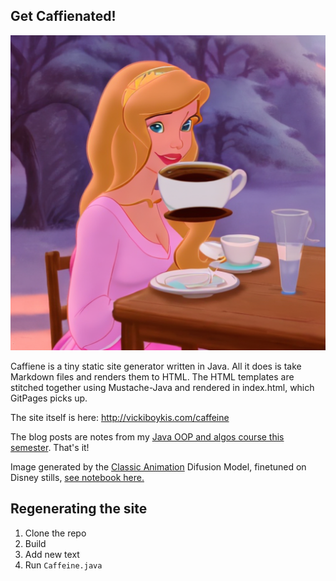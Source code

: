 ## Get Caffienated!


![](java.png)

Caffiene is a tiny static site generator written in Java. All it does is take Markdown files and renders them to HTML. The HTML templates are stitched together using Mustache-Java and rendered in index.html, which GitPages picks up. 

The site itself is here: 
http://vickiboykis.com/caffeine

The blog posts are notes from my [Java OOP and algos course this semester](https://www.mc3.edu/courses/cis-111b-computer-science-ii-object-oriented-programming). That's it!

Image generated by the [Classic Animation](classic-anim-diffusion) Difusion Model, finetuned on Disney stills, [see notebook here.](https://colab.research.google.com/drive/1UnULukJGUL6qimhhV3LzjXw857p4DgPs#scrollTo=6U0v2ol4ywUo) 

## Regenerating the site

1. Clone the repo
2. Build
3. Add new text
4. Run `Caffeine.java`